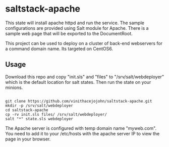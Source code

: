 # saltstack-apache
This state will install apache httpd and run the service. The sample configurations are provided using Salt module for Apache. There is a sample web page that will be exported to the DocumentRoot.

This project can be used to deploy on a cluster of back-end webservers for a command domain name. Its targeted on CentOS6.

## Usage
Download this repo and copy "init.sls" and "files" to  "/srv/salt/webdeployer" which is the default location for salt states. Then run the state on your minions.

```

git clone https://github.com/vinithacejojohn/saltstack-apache.git
mkdir -p /srv/salt/webdeployer
cd saltstack-apache
cp -rv init.sls files/ /srv/salt/webdeployer/
salt "*" state.sls webdeployer
```

The Apache server is configured with temp domain name "myweb.com". You need to add it to your /etc/hosts with the apache server IP to view the page in your browser.
